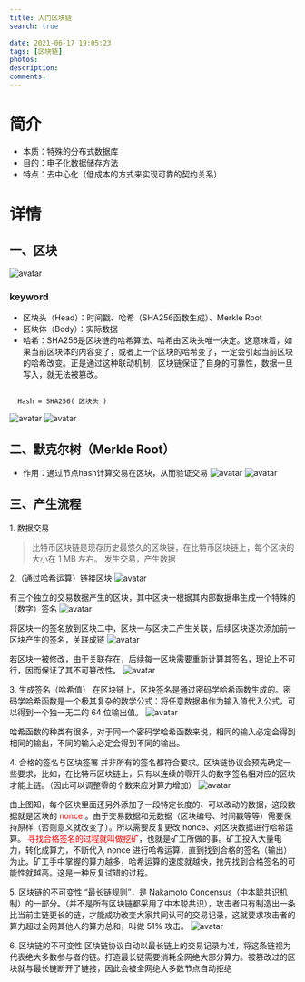 ```yaml
---
title: 入门区块链
search: true

date: 2021-06-17 19:05:23
tags: [区块链]
photos:
description:
comments:
---
```


# 简介
- 本质：特殊的分布式数据库
- 目的：电子化数据储存方法
- 特点：去中心化（低成本的方式来实现可靠的契约关系）

# 详情
## 一、区块
![avatar](./img/clipboard.png)

### keyword
- 区块头（Head）：时间戳、哈希（SHA256函数生成）、Merkle Root
- 区块体（Body）：实际数据
- 哈希：SHA256是区块链的哈希算法、哈希由区块头唯一决定。这意味着，如果当前区块体的内容变了，或者上一个区块的哈希变了，一定会引起当前区块的哈希改变。正是通过这种联动机制，区块链保证了自身的可靠性，数据一旦写入，就无法被篡改。
<pre><code>
  Hash = SHA256( 区块头 )
</code></pre>
![avatar](./img/clipboard1.png)
![avatar](./img/clipboard2.png)
## 二、默克尔树（Merkle Root）
- 作用：通过节点hash计算交易在区块，从而验证交易
![avatar](./img/clipboard3.png)
![avatar](./img/clipboard4.png)

## 三、产生流程
1\. 数据交易
> 比特币区块链是现存历史最悠久的区块链，在比特币区块链上，每个区块的大小在 1 MB 左右。
发生交易，产生数据

2\.（通过哈希运算）链接区块
![avatar](./img/clipboard5.png)

有三个独立的交易数据产生的区块，其中区块一根据其内部数据串生成一个特殊的（数字）签名
![avatar](./img/clipboard6.png)

将区块一的签名放到区块二中，区块一与区块二产生关联，后续区块逐次添加前一区块产生的签名，关联成链
![avatar](./img/clipboard7.png)

若区块一被修改，由于关联存在，后续每一区块需要重新计算其签名，理论上不可行，因而保证了其不可篡改性。
![avatar](./img/clipboard8.png)

3\. 生成签名（哈希值）
在区块链上，区块签名是通过密码学哈希函数生成的。密码学哈希函数是一个极其复杂的数学公式：将任意数据串作为输入值代入公式，可以得到一个独一无二的 64 位输出值。
![avatar](./img/clipboard9.png)

哈希函数的种类有很多，对于同一个密码学哈希函数来说，相同的输入必定会得到相同的输出，不同的输入必定会得到不同的输出。

4\. 合格的签名与区块签署
并非所有的签名都符合要求。区块链协议会预先确定一些要求，比如，在比特币区块链上，只有以连续的零开头的数字签名相对应的区块才能上链。（因此可以调整零的个数来应对算力增加）
![avatar](./img/clipboard10.png)

由上图知，每个区块里面还另外添加了一段特定长度的、可以改动的数据，这段数据就是区块的 <font color=red>nonce</font> 。由于交易数据和元数据（区块编号、时间戳等等）需要保持原样（否则意义就改变了）。所以需要反复更改 nonce、对区块数据进行哈希运算。
<font color=red>寻找合格签名的过程就叫做挖矿</font>，也就是矿工所做的事。矿工投入大量电力，转化成算力，不断代入 nonce 进行哈希运算，直到找到合格的签名（输出）为止。矿工手中掌握的算力越多，哈希运算的速度就越快，抢先找到合格签名的可能性就越高。这是一种反复试错的过程。

5\. 区块链的不可变性
 “最长链规则”，是 Nakamoto Concensus（中本聪共识机制）的一部分。（并不是所有区块链都采用了中本聪共识），攻击者只有制造出一条比当前主链更长的链，才能成功改变大家共同认可的交易记录，这就要求攻击者的算力超过全网其他人的算力总和，叫做 51% 攻击。
![avatar](./img/clipboard11.png)

6\. 区块链的不可变性
区块链协议自动以最长链上的交易记录为准，将这条链视为代表绝大多数参与者的链。打造最长链需要消耗全网绝大部分算力。被篡改过的区块就与最长链断开了链接，因此会被全网绝大多数节点自动拒绝